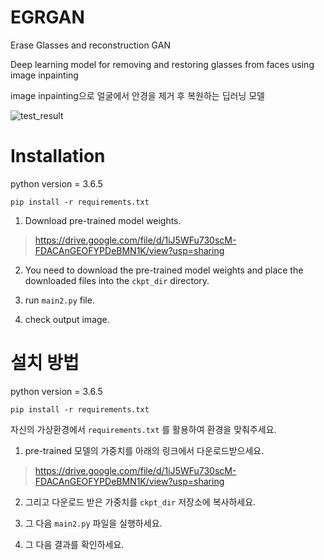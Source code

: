 # EGRGAN
Erase Glasses and reconstruction GAN

Deep learning model for removing and restoring glasses from faces using image inpainting

image inpainting으로 얼굴에서 안경을 제거 후 복원하는 딥러닝 모델

![test_result](https://user-images.githubusercontent.com/66935871/235361163-9ed7c5a2-eca8-422f-bee0-1091420bde19.png)


# Installation

python version = 3.6.5

```
pip install -r requirements.txt
```

1. Download pre-trained model weights.

> https://drive.google.com/file/d/1iJ5WFu730scM-FDACAnGEOFYPDeBMN1K/view?usp=sharing



2. You need to download the pre-trained model weights and place the downloaded files into the  `ckpt_dir`  directory.

3. run `main2.py` file.

4. check output image.





# 설치 방법

python version = 3.6.5

```
pip install -r requirements.txt
```

자신의 가상환경에서  `requirements.txt` 를 활용하여 환경을 맞춰주세요.

1. pre-trained 모델의 가중치를 아래의 링크에서 다운로드받으세요.

> https://drive.google.com/file/d/1iJ5WFu730scM-FDACAnGEOFYPDeBMN1K/view?usp=sharing

2. 그리고 다운로드 받은 가중치를 `ckpt_dir` 저장소에 복사하세요.

3. 그 다음 `main2.py` 파일을 실행하세요.

4. 그 다음 결과를 확인하세요.


